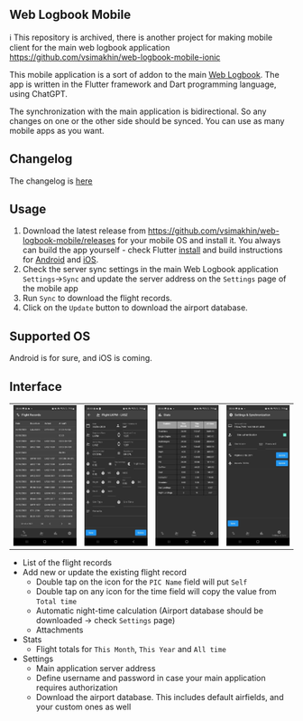 ## Web Logbook Mobile
ℹ️ This repository is archived, there is another project for making mobile client for the main web logbook application https://github.com/vsimakhin/web-logbook-mobile-ionic

This mobile application is a sort of addon to the main [Web Logbook](https://github.com/vsimakhin/web-logbook/). The app is written in the Flutter framework and Dart programming language, using ChatGPT.

The synchronization with the main application is bidirectional. So any changes on one or the other side should be synced. You can use as many mobile apps as you want.

## Changelog

The changelog is [here](https://github.com/vsimakhin/web-logbook-mobile/blob/main/CHANGELOG.md)

## Usage

1. Download the latest release from https://github.com/vsimakhin/web-logbook-mobile/releases for your mobile OS and install it. You always can build the app yourself - check Flutter [install](https://docs.flutter.dev/get-started/install) and build instructions for [Android](https://docs.flutter.dev/deployment/android) and [iOS](https://docs.flutter.dev/deployment/ios).
2. Check the server sync settings in the main Web Logbook application `Settings`->`Sync` and update the server address on the `Settings` page of the mobile app
3. Run `Sync` to download the flight records.
4. Click on the `Update` button to download the airport database.

## Supported OS

Android is for sure, and iOS is coming.

## Interface

<table border="0">
 <tr>
 <td width=25%><img src="https://raw.githubusercontent.com/vsimakhin/web-logbook-assets/main/mobile/flight-records.jpg"></td>
 <td width=25%><img src="https://raw.githubusercontent.com/vsimakhin/web-logbook-assets/main/mobile/flight.jpg"></td>
 <td width=25%><img src="https://raw.githubusercontent.com/vsimakhin/web-logbook-assets/main/mobile/stats.jpg"></td>
 <td width=25%><img src="https://raw.githubusercontent.com/vsimakhin/web-logbook-assets/main/mobile/settings.jpg"></td>
 </tr>
</table>

* List of the flight records
* Add new or update the existing flight record
  * Double tap on the icon for the `PIC Name` field will put `Self`
  * Double tap on any icon for the time field will copy the value from `Total time`
  * Automatic night-time calculation (Airport database should be downloaded -> check `Settings` page)
  * Attachments
* Stats
  * Flight totals for `This Month`, `This Year` and `All time`
* Settings
  * Main application server address
  * Define username and password in case your main application requires authorization
  * Download the airport database. This includes default airfields, and your custom ones as well
